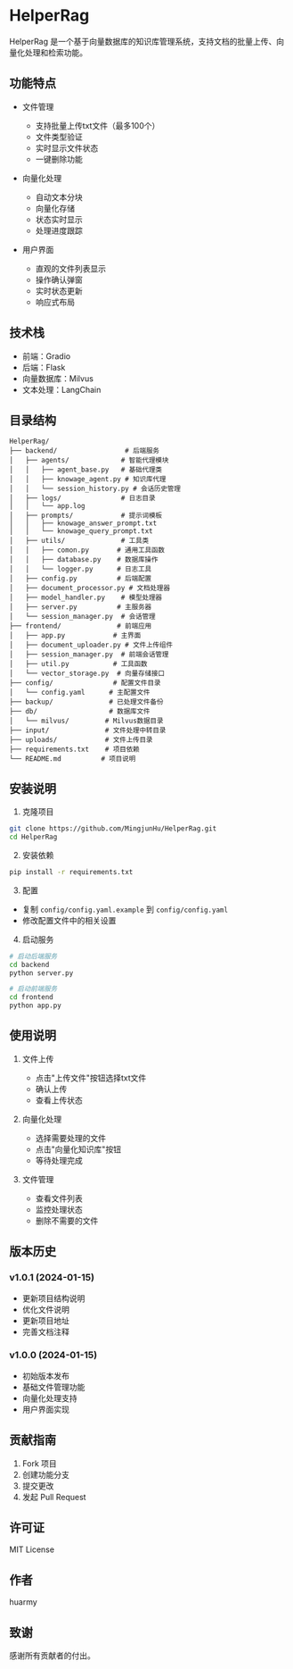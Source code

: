 # HelperRag

HelperRag 是一个基于向量数据库的知识库管理系统，支持文档的批量上传、向量化处理和检索功能。

## 功能特点

- 文件管理
  - 支持批量上传txt文件（最多100个）
  - 文件类型验证
  - 实时显示文件状态
  - 一键删除功能

- 向量化处理
  - 自动文本分块
  - 向量化存储
  - 状态实时显示
  - 处理进度跟踪

- 用户界面
  - 直观的文件列表显示
  - 操作确认弹窗
  - 实时状态更新
  - 响应式布局

## 技术栈

- 前端：Gradio
- 后端：Flask
- 向量数据库：Milvus
- 文本处理：LangChain

## 目录结构

```
HelperRag/
├── backend/                 # 后端服务
│   ├── agents/             # 智能代理模块
│   │   ├── agent_base.py   # 基础代理类
│   │   ├── knowage_agent.py # 知识库代理
│   │   └── session_history.py # 会话历史管理
│   ├── logs/               # 日志目录
│   │   └── app.log
│   ├── prompts/            # 提示词模板
│   │   ├── knowage_answer_prompt.txt
│   │   └── knowage_query_prompt.txt
│   ├── utils/              # 工具类
│   │   ├── comon.py       # 通用工具函数
│   │   ├── database.py    # 数据库操作
│   │   └── logger.py      # 日志工具
│   ├── config.py          # 后端配置
│   ├── document_processor.py # 文档处理器
│   ├── model_handler.py    # 模型处理器
│   ├── server.py          # 主服务器
│   └── session_manager.py  # 会话管理
├── frontend/              # 前端应用
│   ├── app.py            # 主界面
│   ├── document_uploader.py # 文件上传组件
│   ├── session_manager.py  # 前端会话管理
│   ├── util.py           # 工具函数
│   └── vector_storage.py  # 向量存储接口
├── config/               # 配置文件目录
│   └── config.yaml      # 主配置文件
├── backup/              # 已处理文件备份
├── db/                  # 数据库文件
│   └── milvus/         # Milvus数据目录
├── input/              # 文件处理中转目录
├── uploads/            # 文件上传目录
├── requirements.txt    # 项目依赖
└── README.md          # 项目说明
```

## 安装说明

1. 克隆项目
```bash
git clone https://github.com/MingjunHu/HelperRag.git
cd HelperRag
```

2. 安装依赖
```bash
pip install -r requirements.txt
```

3. 配置
- 复制 `config/config.yaml.example` 到 `config/config.yaml`
- 修改配置文件中的相关设置

4. 启动服务
```bash
# 启动后端服务
cd backend
python server.py

# 启动前端服务
cd frontend
python app.py
```

## 使用说明

1. 文件上传
   - 点击"上传文件"按钮选择txt文件
   - 确认上传
   - 查看上传状态

2. 向量化处理
   - 选择需要处理的文件
   - 点击"向量化知识库"按钮
   - 等待处理完成

3. 文件管理
   - 查看文件列表
   - 监控处理状态
   - 删除不需要的文件

## 版本历史

### v1.0.1 (2024-01-15)
- 更新项目结构说明
- 优化文件说明
- 更新项目地址
- 完善文档注释

### v1.0.0 (2024-01-15)
- 初始版本发布
- 基础文件管理功能
- 向量化处理支持
- 用户界面实现

## 贡献指南

1. Fork 项目
2. 创建功能分支
3. 提交更改
4. 发起 Pull Request

## 许可证

MIT License

## 作者

huarmy

## 致谢

感谢所有贡献者的付出。
